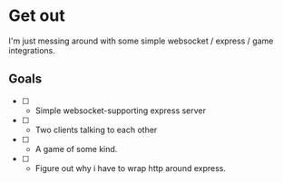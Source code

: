 # Get out 

I'm just messing around with some simple websocket / express / game integrations.

## Goals

- [ ] - Simple websocket-supporting express server
- [ ] - Two clients talking to each other
- [ ] - A game of some kind.
- [ ] - Figure out why i have to wrap http around express.